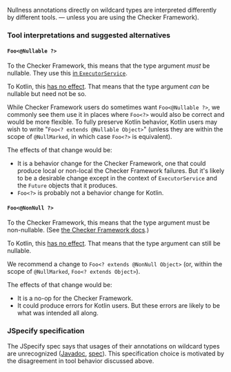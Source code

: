 Nullness annotations directly on wildcard types are interpreted differently by
different tools.
— unless you are using the Checker Framework).

### Tool interpretations and suggested alternatives

#### `Foo<@Nullable ?>`

To the Checker Framework, this means that the type argument *must* be nullable.
They use this
[in `ExecutorService`](https://github.com/typetools/jdk/blob/1973fa0811588dd0bb025fdc99345cdb887b3b52/src/java.base/share/classes/java/util/concurrent/ExecutorService.java#L269).

To Kotlin, this [has no effect][KT-40498]. That means that the type argument
*can* be nullable but need not be so.

While Checker Framework users do sometimes want `Foo<@Nullable ?>`, we commonly
see them use it in places where `Foo<?>` would also be correct and would be more
flexible. To fully preserve Kotlin behavior, Kotlin users may wish to write
"`Foo<? extends @Nullable Object>`" (unless they are within the scope of
`@NullMarked`, in which case `Foo<?>` is equivalent).

The effects of that change would be:

*   It is a behavior change for the Checker Framework, one that could produce
    local or non-local the Checker Framework failures. But it's likely to be a
    desirable change except in the context of `ExecutorService` and the `Future`
    objects that it produces.
*   `Foo<?>` is probably not a behavior change for Kotlin.

#### `Foo<@NonNull ?>`

To the Checker Framework, this means that the type argument must be
non-nullable. (See
[the Checker Framework docs](https://checkerframework.org/manual/#annotations-on-wildcards).)

To Kotlin, this [has no effect][KT-40498]. That means that the type argument can
still be nullable.

We recommend a change to `Foo<? extends @NonNull Object>` (or, within the scope
of `@NullMarked`, `Foo<? extends Object>`).

The effects of that change would be:

*   It is a no-op for the Checker Framework.
*   It could produce errors for Kotlin users. But these errors are likely to be
    what was intended all along.

### JSpecify specification

The JSpecify spec says that usages of their annotations on wildcard types are
unrecognized
([Javadoc](https://jspecify.dev/docs/api/org/jspecify/annotations/Nullable.html#applicability),
[spec](https://jspecify.dev/docs/spec/#recognized-locations-for-type-use-annotations)).
This specification choice is motivated by the disagreement in tool behavior
discussed above.

[KT-40498]: https://youtrack.jetbrains.com/issue/KT-40498/Nullability-annotations-on-Java-wildcard-itself
